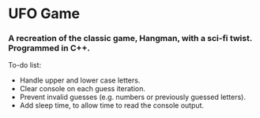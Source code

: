 # UFO Game
### A recreation of the classic game, Hangman, with a sci-fi twist. Programmed in C++.

To-do list:
- Handle upper and lower case letters.
- Clear console on each guess iteration.
- Prevent invalid guesses (e.g. numbers or previously guessed letters).
- Add sleep time, to allow time to read the console output.
